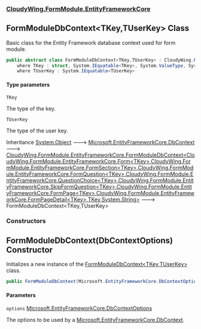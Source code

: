 ### [CloudyWing.FormModule.EntityFrameworkCore](CloudyWing.FormModule.EntityFrameworkCore.md 'CloudyWing.FormModule.EntityFrameworkCore')

## FormModuleDbContext<TKey,TUserKey> Class

Basic class for the Entity Framework database context used for form module.

```csharp
public abstract class FormModuleDbContext<TKey,TUserKey> : CloudyWing.FormModule.EntityFrameworkCore.FormModuleDbContext<CloudyWing.FormModule.EntityFrameworkCore.Form<TKey>, CloudyWing.FormModule.EntityFrameworkCore.FormSection<TKey>, CloudyWing.FormModule.EntityFrameworkCore.FormQuestion<TKey>, CloudyWing.FormModule.EntityFrameworkCore.QuestionChoice<TKey>, CloudyWing.FormModule.EntityFrameworkCore.SkipFormQuestion<TKey>, CloudyWing.FormModule.EntityFrameworkCore.FormPage<TKey>, CloudyWing.FormModule.EntityFrameworkCore.FormPageDetail<TKey>, TKey, string>
    where TKey : struct, System.IEquatable<TKey>, System.ValueType, System.ValueType
    where TUserKey : System.IEquatable<TUserKey>
```
#### Type parameters

<a name='CloudyWing.FormModule.EntityFrameworkCore.FormModuleDbContext_TKey,TUserKey_.TKey'></a>

`TKey`

The type of the key.

<a name='CloudyWing.FormModule.EntityFrameworkCore.FormModuleDbContext_TKey,TUserKey_.TUserKey'></a>

`TUserKey`

The type of the user key.

Inheritance [System.Object](https://docs.microsoft.com/en-us/dotnet/api/System.Object 'System.Object') &#129106; [Microsoft.EntityFrameworkCore.DbContext](https://docs.microsoft.com/en-us/dotnet/api/Microsoft.EntityFrameworkCore.DbContext 'Microsoft.EntityFrameworkCore.DbContext') &#129106; [CloudyWing.FormModule.EntityFrameworkCore.FormModuleDbContext&lt;](CloudyWing.FormModule.EntityFrameworkCore.FormModuleDbContext_TForm,TFormSection,TFormQuestion,TQuestionChoice,TSkipFormQuestion,TFormPage,TFormPageDetail,TKey,TUserKey_.md 'CloudyWing.FormModule.EntityFrameworkCore.FormModuleDbContext<TForm,TFormSection,TFormQuestion,TQuestionChoice,TSkipFormQuestion,TFormPage,TFormPageDetail,TKey,TUserKey>')[CloudyWing.FormModule.EntityFrameworkCore.Form&lt;](CloudyWing.FormModule.EntityFrameworkCore.Form_TKey_.md 'CloudyWing.FormModule.EntityFrameworkCore.Form<TKey>')[TKey](CloudyWing.FormModule.EntityFrameworkCore.FormModuleDbContext_TKey,TUserKey_.md#CloudyWing.FormModule.EntityFrameworkCore.FormModuleDbContext_TKey,TUserKey_.TKey 'CloudyWing.FormModule.EntityFrameworkCore.FormModuleDbContext<TKey,TUserKey>.TKey')[&gt;](CloudyWing.FormModule.EntityFrameworkCore.Form_TKey_.md 'CloudyWing.FormModule.EntityFrameworkCore.Form<TKey>')[,](CloudyWing.FormModule.EntityFrameworkCore.FormModuleDbContext_TForm,TFormSection,TFormQuestion,TQuestionChoice,TSkipFormQuestion,TFormPage,TFormPageDetail,TKey,TUserKey_.md 'CloudyWing.FormModule.EntityFrameworkCore.FormModuleDbContext<TForm,TFormSection,TFormQuestion,TQuestionChoice,TSkipFormQuestion,TFormPage,TFormPageDetail,TKey,TUserKey>')[CloudyWing.FormModule.EntityFrameworkCore.FormSection&lt;](CloudyWing.FormModule.EntityFrameworkCore.FormSection_TKey_.md 'CloudyWing.FormModule.EntityFrameworkCore.FormSection<TKey>')[TKey](CloudyWing.FormModule.EntityFrameworkCore.FormModuleDbContext_TKey,TUserKey_.md#CloudyWing.FormModule.EntityFrameworkCore.FormModuleDbContext_TKey,TUserKey_.TKey 'CloudyWing.FormModule.EntityFrameworkCore.FormModuleDbContext<TKey,TUserKey>.TKey')[&gt;](CloudyWing.FormModule.EntityFrameworkCore.FormSection_TKey_.md 'CloudyWing.FormModule.EntityFrameworkCore.FormSection<TKey>')[,](CloudyWing.FormModule.EntityFrameworkCore.FormModuleDbContext_TForm,TFormSection,TFormQuestion,TQuestionChoice,TSkipFormQuestion,TFormPage,TFormPageDetail,TKey,TUserKey_.md 'CloudyWing.FormModule.EntityFrameworkCore.FormModuleDbContext<TForm,TFormSection,TFormQuestion,TQuestionChoice,TSkipFormQuestion,TFormPage,TFormPageDetail,TKey,TUserKey>')[CloudyWing.FormModule.EntityFrameworkCore.FormQuestion&lt;](CloudyWing.FormModule.EntityFrameworkCore.FormQuestion_TKey_.md 'CloudyWing.FormModule.EntityFrameworkCore.FormQuestion<TKey>')[TKey](CloudyWing.FormModule.EntityFrameworkCore.FormModuleDbContext_TKey,TUserKey_.md#CloudyWing.FormModule.EntityFrameworkCore.FormModuleDbContext_TKey,TUserKey_.TKey 'CloudyWing.FormModule.EntityFrameworkCore.FormModuleDbContext<TKey,TUserKey>.TKey')[&gt;](CloudyWing.FormModule.EntityFrameworkCore.FormQuestion_TKey_.md 'CloudyWing.FormModule.EntityFrameworkCore.FormQuestion<TKey>')[,](CloudyWing.FormModule.EntityFrameworkCore.FormModuleDbContext_TForm,TFormSection,TFormQuestion,TQuestionChoice,TSkipFormQuestion,TFormPage,TFormPageDetail,TKey,TUserKey_.md 'CloudyWing.FormModule.EntityFrameworkCore.FormModuleDbContext<TForm,TFormSection,TFormQuestion,TQuestionChoice,TSkipFormQuestion,TFormPage,TFormPageDetail,TKey,TUserKey>')[CloudyWing.FormModule.EntityFrameworkCore.QuestionChoice&lt;](CloudyWing.FormModule.EntityFrameworkCore.QuestionChoice_TKey_.md 'CloudyWing.FormModule.EntityFrameworkCore.QuestionChoice<TKey>')[TKey](CloudyWing.FormModule.EntityFrameworkCore.FormModuleDbContext_TKey,TUserKey_.md#CloudyWing.FormModule.EntityFrameworkCore.FormModuleDbContext_TKey,TUserKey_.TKey 'CloudyWing.FormModule.EntityFrameworkCore.FormModuleDbContext<TKey,TUserKey>.TKey')[&gt;](CloudyWing.FormModule.EntityFrameworkCore.QuestionChoice_TKey_.md 'CloudyWing.FormModule.EntityFrameworkCore.QuestionChoice<TKey>')[,](CloudyWing.FormModule.EntityFrameworkCore.FormModuleDbContext_TForm,TFormSection,TFormQuestion,TQuestionChoice,TSkipFormQuestion,TFormPage,TFormPageDetail,TKey,TUserKey_.md 'CloudyWing.FormModule.EntityFrameworkCore.FormModuleDbContext<TForm,TFormSection,TFormQuestion,TQuestionChoice,TSkipFormQuestion,TFormPage,TFormPageDetail,TKey,TUserKey>')[CloudyWing.FormModule.EntityFrameworkCore.SkipFormQuestion&lt;](CloudyWing.FormModule.EntityFrameworkCore.SkipFormQuestion_TKey_.md 'CloudyWing.FormModule.EntityFrameworkCore.SkipFormQuestion<TKey>')[TKey](CloudyWing.FormModule.EntityFrameworkCore.FormModuleDbContext_TKey,TUserKey_.md#CloudyWing.FormModule.EntityFrameworkCore.FormModuleDbContext_TKey,TUserKey_.TKey 'CloudyWing.FormModule.EntityFrameworkCore.FormModuleDbContext<TKey,TUserKey>.TKey')[&gt;](CloudyWing.FormModule.EntityFrameworkCore.SkipFormQuestion_TKey_.md 'CloudyWing.FormModule.EntityFrameworkCore.SkipFormQuestion<TKey>')[,](CloudyWing.FormModule.EntityFrameworkCore.FormModuleDbContext_TForm,TFormSection,TFormQuestion,TQuestionChoice,TSkipFormQuestion,TFormPage,TFormPageDetail,TKey,TUserKey_.md 'CloudyWing.FormModule.EntityFrameworkCore.FormModuleDbContext<TForm,TFormSection,TFormQuestion,TQuestionChoice,TSkipFormQuestion,TFormPage,TFormPageDetail,TKey,TUserKey>')[CloudyWing.FormModule.EntityFrameworkCore.FormPage&lt;](CloudyWing.FormModule.EntityFrameworkCore.FormPage_TKey_.md 'CloudyWing.FormModule.EntityFrameworkCore.FormPage<TKey>')[TKey](CloudyWing.FormModule.EntityFrameworkCore.FormModuleDbContext_TKey,TUserKey_.md#CloudyWing.FormModule.EntityFrameworkCore.FormModuleDbContext_TKey,TUserKey_.TKey 'CloudyWing.FormModule.EntityFrameworkCore.FormModuleDbContext<TKey,TUserKey>.TKey')[&gt;](CloudyWing.FormModule.EntityFrameworkCore.FormPage_TKey_.md 'CloudyWing.FormModule.EntityFrameworkCore.FormPage<TKey>')[,](CloudyWing.FormModule.EntityFrameworkCore.FormModuleDbContext_TForm,TFormSection,TFormQuestion,TQuestionChoice,TSkipFormQuestion,TFormPage,TFormPageDetail,TKey,TUserKey_.md 'CloudyWing.FormModule.EntityFrameworkCore.FormModuleDbContext<TForm,TFormSection,TFormQuestion,TQuestionChoice,TSkipFormQuestion,TFormPage,TFormPageDetail,TKey,TUserKey>')[CloudyWing.FormModule.EntityFrameworkCore.FormPageDetail&lt;](CloudyWing.FormModule.EntityFrameworkCore.FormPageDetail_TKey_.md 'CloudyWing.FormModule.EntityFrameworkCore.FormPageDetail<TKey>')[TKey](CloudyWing.FormModule.EntityFrameworkCore.FormModuleDbContext_TKey,TUserKey_.md#CloudyWing.FormModule.EntityFrameworkCore.FormModuleDbContext_TKey,TUserKey_.TKey 'CloudyWing.FormModule.EntityFrameworkCore.FormModuleDbContext<TKey,TUserKey>.TKey')[&gt;](CloudyWing.FormModule.EntityFrameworkCore.FormPageDetail_TKey_.md 'CloudyWing.FormModule.EntityFrameworkCore.FormPageDetail<TKey>')[,](CloudyWing.FormModule.EntityFrameworkCore.FormModuleDbContext_TForm,TFormSection,TFormQuestion,TQuestionChoice,TSkipFormQuestion,TFormPage,TFormPageDetail,TKey,TUserKey_.md 'CloudyWing.FormModule.EntityFrameworkCore.FormModuleDbContext<TForm,TFormSection,TFormQuestion,TQuestionChoice,TSkipFormQuestion,TFormPage,TFormPageDetail,TKey,TUserKey>')[TKey](CloudyWing.FormModule.EntityFrameworkCore.FormModuleDbContext_TKey,TUserKey_.md#CloudyWing.FormModule.EntityFrameworkCore.FormModuleDbContext_TKey,TUserKey_.TKey 'CloudyWing.FormModule.EntityFrameworkCore.FormModuleDbContext<TKey,TUserKey>.TKey')[,](CloudyWing.FormModule.EntityFrameworkCore.FormModuleDbContext_TForm,TFormSection,TFormQuestion,TQuestionChoice,TSkipFormQuestion,TFormPage,TFormPageDetail,TKey,TUserKey_.md 'CloudyWing.FormModule.EntityFrameworkCore.FormModuleDbContext<TForm,TFormSection,TFormQuestion,TQuestionChoice,TSkipFormQuestion,TFormPage,TFormPageDetail,TKey,TUserKey>')[System.String](https://docs.microsoft.com/en-us/dotnet/api/System.String 'System.String')[&gt;](CloudyWing.FormModule.EntityFrameworkCore.FormModuleDbContext_TForm,TFormSection,TFormQuestion,TQuestionChoice,TSkipFormQuestion,TFormPage,TFormPageDetail,TKey,TUserKey_.md 'CloudyWing.FormModule.EntityFrameworkCore.FormModuleDbContext<TForm,TFormSection,TFormQuestion,TQuestionChoice,TSkipFormQuestion,TFormPage,TFormPageDetail,TKey,TUserKey>') &#129106; FormModuleDbContext<TKey,TUserKey>
### Constructors

<a name='CloudyWing.FormModule.EntityFrameworkCore.FormModuleDbContext_TKey,TUserKey_.FormModuleDbContext(Microsoft.EntityFrameworkCore.DbContextOptions)'></a>

## FormModuleDbContext(DbContextOptions) Constructor

Initializes a new instance of the [FormModuleDbContext&lt;TKey,TUserKey&gt;](CloudyWing.FormModule.EntityFrameworkCore.FormModuleDbContext_TKey,TUserKey_.md 'CloudyWing.FormModule.EntityFrameworkCore.FormModuleDbContext<TKey,TUserKey>') class.

```csharp
public FormModuleDbContext(Microsoft.EntityFrameworkCore.DbContextOptions options);
```
#### Parameters

<a name='CloudyWing.FormModule.EntityFrameworkCore.FormModuleDbContext_TKey,TUserKey_.FormModuleDbContext(Microsoft.EntityFrameworkCore.DbContextOptions).options'></a>

`options` [Microsoft.EntityFrameworkCore.DbContextOptions](https://docs.microsoft.com/en-us/dotnet/api/Microsoft.EntityFrameworkCore.DbContextOptions 'Microsoft.EntityFrameworkCore.DbContextOptions')

The options to be used by a [Microsoft.EntityFrameworkCore.DbContext](https://docs.microsoft.com/en-us/dotnet/api/Microsoft.EntityFrameworkCore.DbContext 'Microsoft.EntityFrameworkCore.DbContext').
